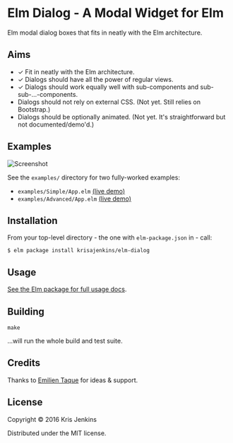 # Elm Dialog - A Modal Widget for Elm

Elm modal dialog boxes that fits in neatly with the Elm architecture.

## Aims

* ✓ Fit in neatly with the Elm architecture.
* ✓ Dialogs should have all the power of regular views.
* ✓ Dialogs should work equally well with sub-components and sub-sub-...-components.
* Dialogs should not rely on external CSS. (Not yet. Still relies on Bootstrap.)
* Dialogs should be optionally animated. (Not yet. It's straightforward but not documented/demo'd.)

## Examples


![Screenshot](screenshot.png?raw=true)

See the `examples/` directory for two fully-worked examples:

* `examples/Simple/App.elm` [(live demo)](http://krisajenkins.github.io/elm-dialog/Simple.html)
* `examples/Advanced/App.elm` [(live demo)](http://krisajenkins.github.io/elm-dialog/Advanced.html)

## Installation

From your top-level directory - the one with `elm-package.json` in - call:

```
$ elm package install krisajenkins/elm-dialog
```

## Usage

[See the Elm package for full usage docs](http://package.elm-lang.org/packages/krisajenkins/elm-dialog/latest/Dialog).

## Building

```
make
```

...will run the whole build and test suite.

## Credits

Thanks to [Emilien Taque](https://github.com/etaque) for ideas & support.

## License

Copyright © 2016 Kris Jenkins

Distributed under the MIT license.
